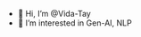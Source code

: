 - 👋 Hi, I’m @Vida-Tay
- 👀 I’m interested in Gen-AI, NLP


<!---
Vida-Tay/Vida-Tay is a ✨ special ✨ repository because its `README.md` (this file) appears on your GitHub profile.
You can click the Preview link to take a look at your changes.
--->
